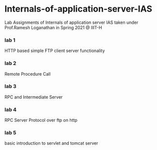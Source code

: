 # Internals-of-application-server-IAS
Lab Assignments of Internals of application server IAS  taken under Prof.Ramesh Loganathan in Spring 2021 @ IIIT-H 

### lab 1
HTTP based simple FTP client server functionality

### lab 2
Remote Procedure Call

### lab 3
RPC and Intermediate Server

### lab 4
RPC Server Protocol over ftp on http

### lab 5
basic introduction to servlet and tomcat server
